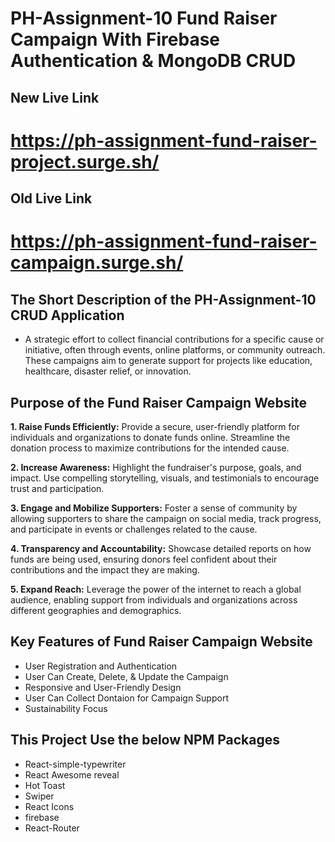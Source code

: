 # PH-Assignment-10 Fund Raiser Campaign With Firebase Authentication & MongoDB CRUD
## New Live Link
# https://ph-assignment-fund-raiser-project.surge.sh/
## Old Live Link
# https://ph-assignment-fund-raiser-campaign.surge.sh/

## The Short Description of the PH-Assignment-10 CRUD Application
- A strategic effort to collect financial contributions for a specific cause or initiative, often through events, online platforms, or community outreach. These campaigns aim to generate support for projects like education, healthcare, disaster relief, or innovation.

## Purpose of the Fund Raiser Campaign Website

**1. Raise Funds Efficiently:** Provide a secure, user-friendly platform for individuals and organizations to donate funds online. Streamline the donation process to maximize contributions for the intended cause.

**2. Increase Awareness:** Highlight the fundraiser's purpose, goals, and impact. Use compelling storytelling, visuals, and testimonials to encourage trust and participation.

**3. Engage and Mobilize Supporters:** Foster a sense of community by allowing supporters to share the campaign on social media, track progress, and participate in events or challenges related to the cause.

**4. Transparency and Accountability:** Showcase detailed reports on how funds are being used, ensuring donors feel confident about their contributions and the impact they are making.

**5. Expand Reach:** Leverage the power of the internet to reach a global audience, enabling support from individuals and organizations across different geographies and demographics.


## Key Features of Fund Raiser Campaign Website
- User Registration and Authentication
- User Can Create, Delete, & Update the Campaign
- Responsive and User-Friendly Design
- User Can Collect Dontaion for Campaign Support
- Sustainability Focus

## This  Project Use the below NPM Packages
 - React-simple-typewriter
 - React Awesome reveal
 - Hot Toast
 - Swiper
 - React Icons
 - firebase
 - React-Router



